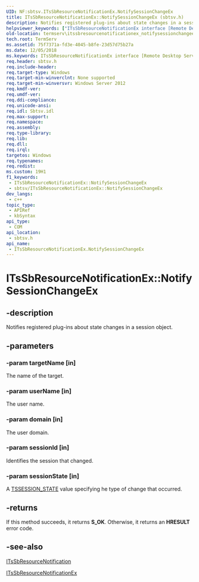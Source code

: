```yaml
---
UID: NF:sbtsv.ITsSbResourceNotificationEx.NotifySessionChangeEx
title: ITsSbResourceNotificationEx::NotifySessionChangeEx (sbtsv.h)
description: Notifies registered plug-ins about state changes in a session object.
helpviewer_keywords: ["ITsSbResourceNotificationEx interface [Remote Desktop Services]","NotifySessionChangeEx method","ITsSbResourceNotificationEx.NotifySessionChangeEx","ITsSbResourceNotificationEx::NotifySessionChangeEx","NotifySessionChangeEx","NotifySessionChangeEx method [Remote Desktop Services]","NotifySessionChangeEx method [Remote Desktop Services]","ITsSbResourceNotificationEx interface","sbtsv/ITsSbResourceNotificationEx::NotifySessionChangeEx","termserv.itssbresourcenotificationex_notifysessionchangeex"]
old-location: termserv\itssbresourcenotificationex_notifysessionchangeex.htm
tech.root: TermServ
ms.assetid: 75f7371a-fd3e-4045-b8fe-23d57d75b27a
ms.date: 12/05/2018
ms.keywords: ITsSbResourceNotificationEx interface [Remote Desktop Services],NotifySessionChangeEx method, ITsSbResourceNotificationEx.NotifySessionChangeEx, ITsSbResourceNotificationEx::NotifySessionChangeEx, NotifySessionChangeEx, NotifySessionChangeEx method [Remote Desktop Services], NotifySessionChangeEx method [Remote Desktop Services],ITsSbResourceNotificationEx interface, sbtsv/ITsSbResourceNotificationEx::NotifySessionChangeEx, termserv.itssbresourcenotificationex_notifysessionchangeex
req.header: sbtsv.h
req.include-header: 
req.target-type: Windows
req.target-min-winverclnt: None supported
req.target-min-winversvr: Windows Server 2012
req.kmdf-ver: 
req.umdf-ver: 
req.ddi-compliance: 
req.unicode-ansi: 
req.idl: Sbtsv.idl
req.max-support: 
req.namespace: 
req.assembly: 
req.type-library: 
req.lib: 
req.dll: 
req.irql: 
targetos: Windows
req.typenames: 
req.redist: 
ms.custom: 19H1
f1_keywords:
 - ITsSbResourceNotificationEx::NotifySessionChangeEx
 - sbtsv/ITsSbResourceNotificationEx::NotifySessionChangeEx
dev_langs:
 - c++
topic_type:
 - APIRef
 - kbSyntax
api_type:
 - COM
api_location:
 - sbtsv.h
api_name:
 - ITsSbResourceNotificationEx.NotifySessionChangeEx
---
```


# ITsSbResourceNotificationEx::NotifySessionChangeEx


## -description

Notifies registered plug-ins about state changes in a session object.

## -parameters

### -param targetName [in]

The name of the target.

### -param userName [in]

The user name.

### -param domain [in]

The user domain.

### -param sessionId [in]

Identifies the session that changed.

### -param sessionState [in]

A <a href="/windows/win32/api/sessdirpublictypes/ne-sessdirpublictypes-tssession_state">TSSESSION_STATE</a> value specifying he type of change that occurred.

## -returns

If this method succeeds, it returns <b>S_OK</b>. Otherwise, it returns an <b>HRESULT</b> error code.

## -see-also

<a href="/windows/desktop/api/sbtsv/nn-sbtsv-itssbresourcenotification">ITsSbResourceNotification</a>



<a href="/windows/desktop/api/sbtsv/nn-sbtsv-itssbresourcenotificationex">ITsSbResourceNotificationEx</a>